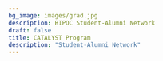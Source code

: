 ```yaml
---
bg_image: images/grad.jpg
description: BIPOC Student-Alumni Network
draft: false
title: CATALYST Program
description: "Student-Alumni Network"
---
```


